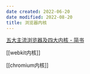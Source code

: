 ```yaml
---
date created: 2022-06-20
date modified: 2022-08-20
title: 浏览器内核
---
```


[五大主流浏览器及四大内核 - 简书](https://www.jianshu.com/p/f4bf35898719)

[[webkit内核]]

[[chromium内核]]
